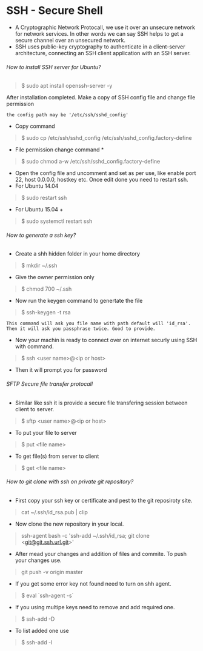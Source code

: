 # SSH - Secure Shell 
* A Cryptographic Network Protocall, we use it over an unsecure network for network services. In other words we can say SSH helps to get a secure channel over an unsecured network.
* SSH uses public-key cryptography to authenticate in a client-server architecture, connecting an SSH client application with an SSH server.


###### How to install SSH server for Ubuntu?
> $ sudo apt install openssh-server -y

After installation completed. Make a copy of SSH config file and change file permission
```
the config path may be '/etc/ssh/sshd_config'
```
* Copy command 
> $ sudo cp /etc/ssh/sshd_config /etc/ssh/sshd_config.factory-define
* File permission change command *
> $ sudo chmod a-w /etc/ssh/sshd_config.factory-define

* Open the config file and uncomment and set as per use, like enable port 22, host 0.0.0.0, hostkey etc. Once edit done you need to restart ssh.
* For Ubuntu 14.04 
> $ sudo restart ssh
* For Ubuntu 15.04 + 
> $ sudo systemctl restart ssh


###### How to generate a ssh key?
* Create a shh hidden folder in your home directory 
> $ mkdir ~/.ssh
* Give the owner permission only 
> $ chmod 700 ~/.ssh
* Now run the keygen command to genertate the file 
> $ ssh-keygen -t rsa
```
This command will ask you file name with path default will 'id_rsa'.
Then it will ask you passphrase twice. Good to provide.
```

* Now your machin is ready to connect over on internet securly using SSH with command.
> $ ssh \<user name\>@\<ip or host\>
* Then it will prompt you for password 


###### SFTP Secure file transfer protocall

* Similar like ssh it is provide a secure file transfering session between client to server.
> $ sftp \<user name\>@\<ip or host\>

* To put your file to server 
> $ put \<file name\>

* To get file(s) from server to client 
> $ get \<file name\>


###### How to git clone with ssh on private git repository?

* First copy your ssh key or certificate and pest to the git reposiroty site.
> cat ~/.ssh/id_rsa.pub | clip

* Now clone the new repository in your local.
> ssh-agent bash -c 'ssh-add ~/.ssh/id_rsa; git clone \<git@git.ssh.url.git\>'

* After mead your changes and addition of files and commite. To push your changes use.
> git push -v origin master

* If you get some error key not found need to turn on shh agent.
> $ eval \`ssh-agent -s\`

* If you using multipe keys need to remove and add required one.
> $ ssh-add -D 

* To list added one use
> $ ssh-add -l
